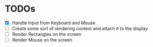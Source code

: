 # TODOs

+ [x] Handle Input from Keyboard and Mouse
+ [ ] Create some sort of rendering context and attach it to the display
+ [ ] Render Rectangles on the screen
+ [ ] Render Mouse on the screen
